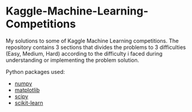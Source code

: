 # Kaggle-Machine-Learning-Competitions
My solutions to some of Kaggle Machine Learning competitions. The repository contains 3 sections that divides the problems to 3 difficulties (Easy, Medium, Hard) according to the difficulty i faced during understanding or implementing the problem solution.

Python packages used:

- [numpy](http://www.numpy.org/)
- [matplotlib](http://matplotlib.org/)
- [scipy](http://www.scipy.org/)
- [scikit-learn](http://scikit-learn.org/stable/)
